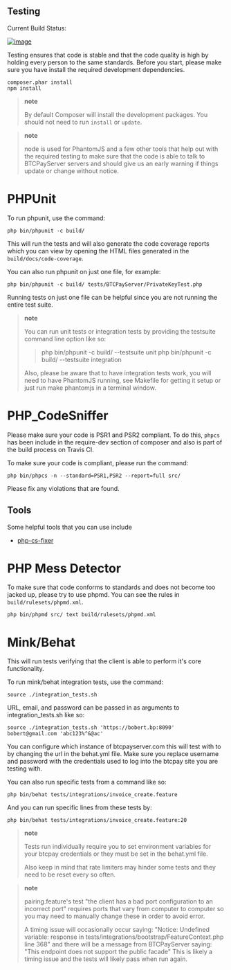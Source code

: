 ##  Testing
Current Build Status:

[![image](https://travis-ci.org/btcpayserver/btcpayserver-php-client.svg?branch=master)](https://travis-ci.org/btcpayserver/btcpayserver-php-client)

Testing ensures that code is stable and that the code quality is high by
holding every person to the same standards. Before you start, please
make sure you have install the required development dependencies.

``` {.sourceCode .bash}
composer.phar install
npm install
```

> **note**
>
> By default Composer will install the development packages. You should
> not need to run `install` or `update`.

> **note**
>
> node is used for PhantomJS and a few other tools that help out with
> the required testing to make sure that the code is able to talk to
> BTCPayServer servers and should give us an early warning if things update or
> change without notice.

PHPUnit
=======

To run phpunit, use the command:

``` {.sourceCode .bash}
php bin/phpunit -c build/
```

This will run the tests and will also generate the code coverage reports
which you can view by opening the HTML files generated in the
`build/docs/code-coverage`.

You can also run phpunit on just one file, for example:

``` {.sourceCode .bash}
php bin/phpunit -c build/ tests/BTCPayServer/PrivateKeyTest.php
```

Running tests on just one file can be helpful since you are not running
the entire test suite.

> **note**
>
> You can run unit tests or integration tests by providing the testsuite
> command line option like so:
>
> > php bin/phpunit -c build/ --testsuite unit php bin/phpunit -c
> > build/ --testsuite integration
>
> Also, please be aware that to have integration tests work, you will
> need to have PhantomJS running, see Makefile for getting it setup or
> just run make phantomjs in a terminal window.

PHP\_CodeSniffer
================

Please make sure your code is PSR1 and PSR2 compliant. To do this,
`phpcs` has been include in the require-dev section of composer and also
is part of the build process on Travis CI.

To make sure your code is compliant, please run the command:

``` {.sourceCode .bash}
php bin/phpcs -n --standard=PSR1,PSR2 --report=full src/
```

Please fix any violations that are found.

Tools
-----

Some helpful tools that you can use include

-   [php-cs-fixer](https://github.com/fabpot/PHP-CS-Fixer)

PHP Mess Detector
=================

To make sure that code conforms to standards and does not become too
jacked up, please try to use phpmd. You can see the rules in
`build/rulesets/phpmd.xml`.

``` {.sourceCode .bash}
php bin/phpmd src/ text build/rulesets/phpmd.xml
```

Mink/Behat
==========

This will run tests verifying that the client is able to perform it's
core functionality.

To run mink/behat integration tests, use the command:

``` {.sourceCode .bash}
source ./integration_tests.sh
```

URL, email, and password can be passed in as arguments to
integration\_tests.sh like so:

``` {.sourceCode .}
source ./integration_tests.sh 'https://bobert.bp:8090' bobert@gmail.com 'abc123%^&@ac'
```

You can configure which instance of btcpayserver.com this will test with to by
changing the url in the behat.yml file. Make sure you replace username
and password with the credentials used to log into the btcpay site you
are testing with.

You can also run specific tests from a command like so:

``` {.sourceCode .bash}
php bin/behat tests/integrations/invoice_create.feature
```

And you can run specific lines from these tests by:

``` {.sourceCode .bash}
php bin/behat tests/integrations/invoice_create.feature:20
```

> **note**
>
> Tests run individually require you to set environment variables for
> your btcpay credentials or they must be set in the behat.yml file.
>
> Also keep in mind that rate limiters may hinder some tests and they
> need to be reset every so often.

> **note**
>
> pairing.feature's test "the client has a bad port configuration to an
> incorrect port" requires ports that vary from computer to computer so
> you may need to manually change these in order to avoid error.
>
> A timing issue will occasionally occur saying: "Notice: Undefined
> variable: response in tests/integrations/bootstrap/FeatureContext.php
> line 368" and there will be a message from BTCPayServer saying: "This
> endpoint does not support the public facade" This is likely a timing
> issue and the tests will likely pass when run again.
